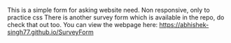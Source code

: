 This is a simple form for asking website need. Non responsive, only to practice css
There is another survey form which is available in the repo, do check that out too.
You can view the webpage here:  https://abhishek-singh77.github.io/SurveyForm
